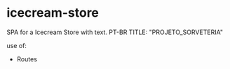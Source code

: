 # icecream-store

SPA for a Icecream Store with <pt-br> text. PT-BR TITLE: "PROJETO_SORVETERIA"

use of:

- Routes
